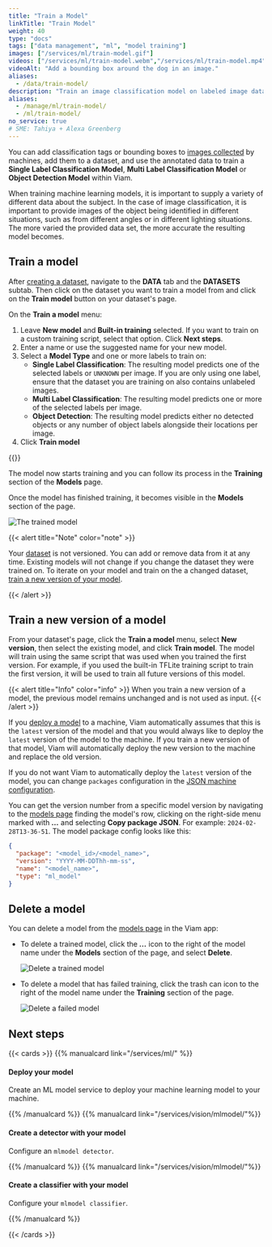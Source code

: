 ```yaml
---
title: "Train a Model"
linkTitle: "Train Model"
weight: 40
type: "docs"
tags: ["data management", "ml", "model training"]
images: ["/services/ml/train-model.gif"]
videos: ["/services/ml/train-model.webm","/services/ml/train-model.mp4"]
videoAlt: "Add a bounding box around the dog in an image."
aliases:
  - /data/train-model/
description: "Train an image classification model on labeled image data."
aliases:
  - /manage/ml/train-model/
  - /ml/train-model/
no_service: true
# SME: Tahiya + Alexa Greenberg
---
```


You can add classification tags or bounding boxes to [images collected](/services/data/capture/) by machines, add them to a dataset, and use the annotated data to train a **Single Label Classification Model**, **Multi Label Classification Model** or **Object Detection Model** within Viam.

When training machine learning models, it is important to supply a variety of different data about the subject.
In the case of image classification, it is important to provide images of the object being identified in different situations, such as from different angles or in different lighting situations.
The more varied the provided data set, the more accurate the resulting model becomes.

## Train a model

After [creating a dataset](/services/data/dataset/), navigate to the **DATA** tab and the **DATASETS** subtab.
Then click on the dataset you want to train a model from and click on the **Train model** button on your dataset's page.

On the **Train a model** menu:

1. Leave **New model** and **Built-in training** selected.
   If you want to train on a custom training script, select that option.
   Click **Next steps**.
1. Enter a name or use the suggested name for your new model.
1. Select a **Model Type** and one or more labels to train on:
   - **Single Label Classification**: The resulting model predicts one of the selected labels or `UNKNOWN` per image.
     If you are only using one label, ensure that the dataset you are training on also contains unlabeled images.
   - **Multi Label Classification**: The resulting model predicts one or more of the selected labels per image.
   - **Object Detection**: The resulting model predicts either no detected objects or any number of object labels alongside their locations per image.
1. Click **Train model**

{{<gif webm_src="/services/ml/train-model.webm" mp4_src="/services/ml/train-model.mp4" alt="Train a model UI">}}

The model now starts training and you can follow its process in the **Training** section of the **Models** page.

Once the model has finished training, it becomes visible in the **Models** section of the page.

![The trained model](/services/ml/petfeeder-model.png)

{{< alert title="Note" color="note" >}}

Your [dataset](/services/data/dataset/) is not versioned.
You can add or remove data from it at any time.
Existing models will not change if you change the dataset they were trained on.
To iterate on your model and train on the a changed dataset, [train a new version of your model](#train-a-new-version-of-a-model).

{{< /alert >}}

## Train a new version of a model

From your dataset's page, click the **Train a model** menu, select **New version**, then select the existing model, and click **Train model**.
The model will train using the same script that was used when you trained the first version.
For example, if you used the built-in TFLite training script to train the first version, it will be used to train all future versions of this model.

{{< alert title="Info" color="info" >}}
When you train a new version of a model, the previous model remains unchanged and is not used as input.
{{< /alert >}}

If you [deploy a model](/services/ml/) to a machine, Viam automatically assumes that this is the `latest` version of the model and that you would always like to deploy the `latest` version of the model to the machine.
If you train a new version of that model, Viam will automatically deploy the new version to the machine and replace the old version.

If you do not want Viam to automatically deploy the `latest` version of the model, you can change `packages` configuration in the [JSON machine configuration](/build/configure/#the-configure-tab).

You can get the version number from a specific model version by navigating to the [models page](https://app.viam.com/data/models) finding the model's row, clicking on the right-side menu marked with **_..._** and selecting **Copy package JSON**. For example: `2024-02-28T13-36-51`.
The model package config looks like this:

```json
{
  "package": "<model_id>/<model_name>",
  "version": "YYYY-MM-DDThh-mm-ss",
  "name": "<model_name>",
  "type": "ml_model"
}
```

## Delete a model

You can delete a model from the [models page](https://app.viam.com/data/models) in the Viam app:

- To delete a trained model, click the **_..._** icon to the right of the model name under the **Models** section of the page, and select **Delete**.

  ![Delete a trained model](/services/ml/delete-trained-model.png)

- To delete a model that has failed training, click the trash can icon to the right of the model name under the **Training** section of the page.

  ![Delete a failed model](/services/ml/delete-failed-model.png)

## Next steps

{{< cards >}}
{{% manualcard link="/services/ml/" %}}

<h4>Deploy your model</h4>

Create an ML model service to deploy your machine learning model to your machine.

{{% /manualcard %}}
{{% manualcard link="/services/vision/mlmodel/"%}}

<h4>Create a detector with your model</h4>

Configure an `mlmodel detector`.

{{% /manualcard %}}
{{% manualcard link="/services/vision/mlmodel/"%}}

<h4>Create a classifier with your model</h4>

Configure your `mlmodel classifier`.

{{% /manualcard %}}

{{< /cards >}}
